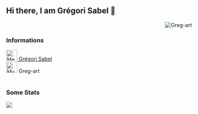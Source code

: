 ## Hi there, I am Grégori Sabel 👋

<p align="right"> <img src="https://komarev.com/ghpvc/?username=Greg-art&label=Visualizações&color=blue&style=plastic" alt="Greg-art" /> </p>

### Informations
  

<a href="https://www.linkedin.com/in/gr%C3%A9gori-sabel-7b80901a3/" target="_blank">
  <img alt="Meu Linkedin" width="30px" src="https://cdn.jsdelivr.net/npm/simple-icons@v3/icons/linkedin.svg" />
  Grégori Sabel
</a>
<br/>
<a href="https://github.com/greg-art" target="_blank" style="text-decoration:none">
  <img alt="My Github " width="30px" src="https://cdn.jsdelivr.net/npm/simple-icons@v3/icons/github.svg" />
  Greg-art 
</a>



<br/>
<br/>
  
### Some Stats
<img src="https://github-readme-stats.vercel.app/api?username=Greg-art&&show_icons=true&title_color=DBCBA7&icon_color=F9F9BD&text_color=daf7dc&bg_color=38342B" border=0 style="border:0; text-decoration:none; outline:none">

<!--
<img src="https://github-readme-stats.vercel.app/api?username=Greg-art&&show_icons=true&title_color=86AB6F&icon_color=86AB6F&text_color=545240&bg_color=FFFFFF" border="0" style="border:0; text-decoration:none; outline:none">
-->




<!--
**Greg-art/Greg-art** is a ✨ _special_ ✨ repository because its `README.md` (this file) appears on your GitHub profile.

Here are some ideas to get you started:

- 🔭 I’m currently working on ...
- 🌱 I’m currently learning ...
- 👯 I’m looking to collaborate on ...
- 🤔 I’m looking for help with ...
- 💬 Ask me about ...
- 📫 How to reach me: ...
- 😄 Pronouns: ...
- ⚡ Fun fact: ...
-->
